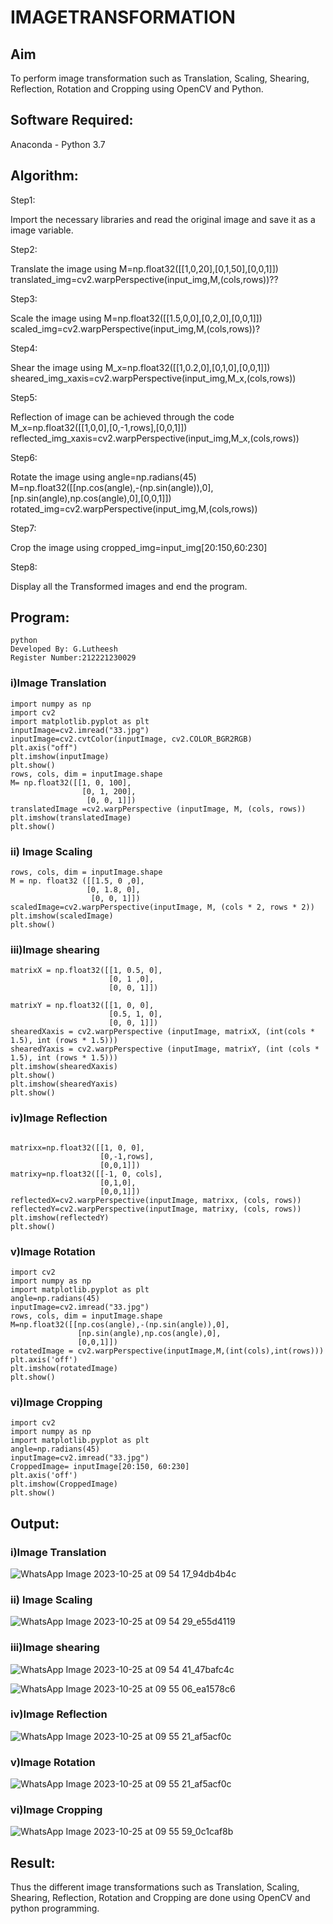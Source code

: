 # IMAGETRANSFORMATION

## Aim
To perform image transformation such as Translation, Scaling, Shearing, Reflection, Rotation and Cropping using OpenCV and Python.

## Software Required:
Anaconda - Python 3.7

## Algorithm:
Step1:

Import the necessary libraries and read the original image and save it as a image variable.

Step2:

Translate the image using M=np.float32([[1,0,20],[0,1,50],[0,0,1]]) translated_img=cv2.warpPerspective(input_img,M,(cols,rows))??

Step3:

Scale the image using M=np.float32([[1.5,0,0],[0,2,0],[0,0,1]]) scaled_img=cv2.warpPerspective(input_img,M,(cols,rows))?

Step4:

Shear the image using M_x=np.float32([[1,0.2,0],[0,1,0],[0,0,1]]) sheared_img_xaxis=cv2.warpPerspective(input_img,M_x,(cols,rows))

Step5:

Reflection of image can be achieved through the code M_x=np.float32([[1,0,0],[0,-1,rows],[0,0,1]]) reflected_img_xaxis=cv2.warpPerspective(input_img,M_x,(cols,rows))

Step6:

Rotate the image using angle=np.radians(45) M=np.float32([[np.cos(angle),-(np.sin(angle)),0],[np.sin(angle),np.cos(angle),0],[0,0,1]]) rotated_img=cv2.warpPerspective(input_img,M,(cols,rows))

Step7:

Crop the image using cropped_img=input_img[20:150,60:230]

Step8:

Display all the Transformed images and end the program.


## Program:
```
python
Developed By: G.Lutheesh
Register Number:212221230029
```
### i)Image Translation
```
import numpy as np
import cv2
import matplotlib.pyplot as plt
inputImage=cv2.imread("33.jpg")
inputImage=cv2.cvtColor(inputImage, cv2.COLOR_BGR2RGB)
plt.axis("off")
plt.imshow(inputImage)
plt.show()
rows, cols, dim = inputImage.shape
M= np.float32([[1, 0, 100],
                [0, 1, 200],
                 [0, 0, 1]])
translatedImage =cv2.warpPerspective (inputImage, M, (cols, rows))
plt.imshow(translatedImage)
plt.show()

```


### ii) Image Scaling
```
rows, cols, dim = inputImage.shape
M = np. float32 ([[1.5, 0 ,0],
                 [0, 1.8, 0],
                  [0, 0, 1]])
scaledImage=cv2.warpPerspective(inputImage, M, (cols * 2, rows * 2))
plt.imshow(scaledImage)
plt.show()
```


### iii)Image shearing
```
matrixX = np.float32([[1, 0.5, 0],
                      [0, 1 ,0],
                      [0, 0, 1]])

matrixY = np.float32([[1, 0, 0],
                      [0.5, 1, 0],
                      [0, 0, 1]])
shearedXaxis = cv2.warpPerspective (inputImage, matrixX, (int(cols * 1.5), int (rows * 1.5)))
shearedYaxis = cv2.warpPerspective (inputImage, matrixY, (int (cols * 1.5), int (rows * 1.5)))
plt.imshow(shearedXaxis)
plt.show()
plt.imshow(shearedYaxis)
plt.show()

```



### iv)Image Reflection
```

matrixx=np.float32([[1, 0, 0],
                    [0,-1,rows],
                    [0,0,1]])
matrixy=np.float32([[-1, 0, cols],
                    [0,1,0],
                    [0,0,1]])
reflectedX=cv2.warpPerspective(inputImage, matrixx, (cols, rows))
reflectedY=cv2.warpPerspective(inputImage, matrixy, (cols, rows))
plt.imshow(reflectedY)
plt.show()

```



### v)Image Rotation
```
import cv2
import numpy as np
import matplotlib.pyplot as plt
angle=np.radians(45)
inputImage=cv2.imread("33.jpg")
rows, cols, dim = inputImage.shape
M=np.float32([[np.cos(angle),-(np.sin(angle)),0],
               [np.sin(angle),np.cos(angle),0],
               [0,0,1]])
rotatedImage = cv2.warpPerspective(inputImage,M,(int(cols),int(rows)))
plt.axis('off')
plt.imshow(rotatedImage)
plt.show()
```



### vi)Image Cropping
```
import cv2
import numpy as np
import matplotlib.pyplot as plt
angle=np.radians(45)
inputImage=cv2.imread("33.jpg")
CroppedImage= inputImage[20:150, 60:230]
plt.axis('off')
plt.imshow(CroppedImage)
plt.show()
```




## Output:
### i)Image Translation


![WhatsApp Image 2023-10-25 at 09 54 17_94db4b4c](https://github.com/Lutheeshgoparapu/IMAGETRANSFORMATION/assets/94154531/fec4557a-dbf2-4f77-af11-30501c98a9ed)



### ii) Image Scaling

![WhatsApp Image 2023-10-25 at 09 54 29_e55d4119](https://github.com/Lutheeshgoparapu/IMAGETRANSFORMATION/assets/94154531/64a4a2b9-9482-424c-b0aa-e1cfea1e2832)




### iii)Image shearing
![WhatsApp Image 2023-10-25 at 09 54 41_47bafc4c](https://github.com/Lutheeshgoparapu/IMAGETRANSFORMATION/assets/94154531/559b80a3-d13b-409c-b8bd-1356bcbe979e)

![WhatsApp Image 2023-10-25 at 09 55 06_ea1578c6](https://github.com/Lutheeshgoparapu/IMAGETRANSFORMATION/assets/94154531/f7b4451f-de02-4614-947e-fe171ec5d7f8)




### iv)Image Reflection


![WhatsApp Image 2023-10-25 at 09 55 21_af5acf0c](https://github.com/Lutheeshgoparapu/IMAGETRANSFORMATION/assets/94154531/1f4f0947-a48e-4df1-963a-5e0576bd79dd)





### v)Image Rotation
![WhatsApp Image 2023-10-25 at 09 55 21_af5acf0c](https://github.com/Lutheeshgoparapu/IMAGETRANSFORMATION/assets/94154531/91b37a30-c46e-444f-bf3b-09f6a61f66f0)




### vi)Image Cropping

![WhatsApp Image 2023-10-25 at 09 55 59_0c1caf8b](https://github.com/Lutheeshgoparapu/IMAGETRANSFORMATION/assets/94154531/b0030608-2043-4d1f-b40a-669a5f3ecbd4)





## Result: 

Thus the different image transformations such as Translation, Scaling, Shearing, Reflection, Rotation and Cropping are done using OpenCV and python programming.
